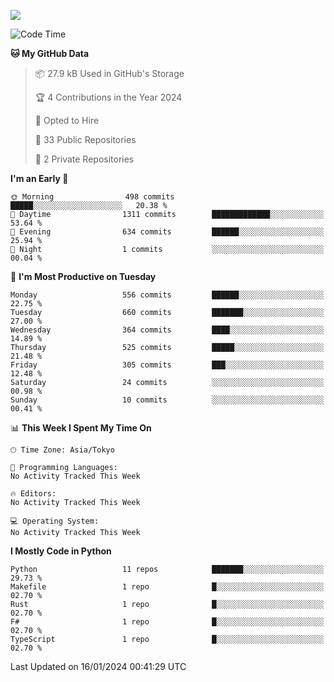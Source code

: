 ![](https://komarev.com/ghpvc/?username=kitagawa-hr)

<!--START_SECTION:waka-->
![Code Time](http://img.shields.io/badge/Code%20Time-755%20hrs%2038%20mins-blue)

**🐱 My GitHub Data** 

> 📦 27.9 kB Used in GitHub's Storage 
 > 
> 🏆 4 Contributions in the Year 2024
 > 
> 💼 Opted to Hire
 > 
> 📜 33 Public Repositories 
 > 
> 🔑 2 Private Repositories 
 > 
**I'm an Early 🐤** 

```text
🌞 Morning                498 commits         █████░░░░░░░░░░░░░░░░░░░░   20.38 % 
🌆 Daytime                1311 commits        █████████████░░░░░░░░░░░░   53.64 % 
🌃 Evening                634 commits         ██████░░░░░░░░░░░░░░░░░░░   25.94 % 
🌙 Night                  1 commits           ░░░░░░░░░░░░░░░░░░░░░░░░░   00.04 % 
```
📅 **I'm Most Productive on Tuesday** 

```text
Monday                   556 commits         ██████░░░░░░░░░░░░░░░░░░░   22.75 % 
Tuesday                  660 commits         ███████░░░░░░░░░░░░░░░░░░   27.00 % 
Wednesday                364 commits         ████░░░░░░░░░░░░░░░░░░░░░   14.89 % 
Thursday                 525 commits         █████░░░░░░░░░░░░░░░░░░░░   21.48 % 
Friday                   305 commits         ███░░░░░░░░░░░░░░░░░░░░░░   12.48 % 
Saturday                 24 commits          ░░░░░░░░░░░░░░░░░░░░░░░░░   00.98 % 
Sunday                   10 commits          ░░░░░░░░░░░░░░░░░░░░░░░░░   00.41 % 
```


📊 **This Week I Spent My Time On** 

```text
🕑︎ Time Zone: Asia/Tokyo

💬 Programming Languages: 
No Activity Tracked This Week

🔥 Editors: 
No Activity Tracked This Week

💻 Operating System: 
No Activity Tracked This Week
```

**I Mostly Code in Python** 

```text
Python                   11 repos            ███████░░░░░░░░░░░░░░░░░░   29.73 % 
Makefile                 1 repo              █░░░░░░░░░░░░░░░░░░░░░░░░   02.70 % 
Rust                     1 repo              █░░░░░░░░░░░░░░░░░░░░░░░░   02.70 % 
F#                       1 repo              █░░░░░░░░░░░░░░░░░░░░░░░░   02.70 % 
TypeScript               1 repo              █░░░░░░░░░░░░░░░░░░░░░░░░   02.70 % 
```




 Last Updated on 16/01/2024 00:41:29 UTC
<!--END_SECTION:waka-->
